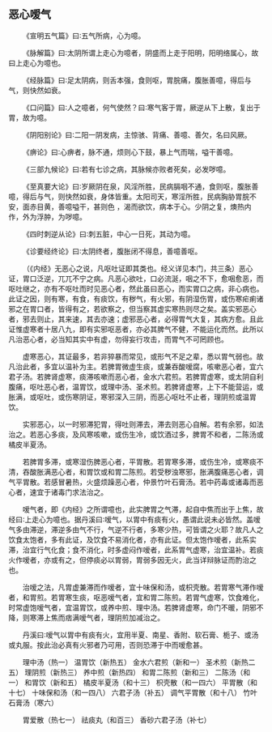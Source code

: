 ## 恶心嗳气


&emsp;&emsp;《宣明五气篇》曰∶五气所病，心为噫。

&emsp;&emsp;《脉解篇》曰∶太阴所谓上走心为噫者，阴盛而上走于阳明，阳明络属心，故曰上走心为噫也。

&emsp;&emsp;《经脉篇》曰∶足太阴病，则舌本强，食则呕，胃脘痛，腹胀善噫，得后与气，则快然如衰。

&emsp;&emsp;《口问篇》曰∶人之噫者，何气使然？曰∶寒气客于胃，厥逆从下上散，复出于胃，故为噫。

&emsp;&emsp;《阴阳别论》曰∶二阳一阴发病，主惊骇、背痛、善噫、善欠，名曰风厥。

&emsp;&emsp;《痹论》曰∶心痹者，脉不通，烦则心下鼓，暴上气而喘，嗌干善噫。

&emsp;&emsp;《三部九候论》曰∶若有七诊之病，其脉候亦败者死矣，必发哕噫。

&emsp;&emsp;《至真要大论》曰∶岁厥阴在泉，风淫所胜，民病膈咽不通，食则呕，腹胀善噫，得后与气，则快然如衰，身体皆重。太阳司天，寒淫所胜，民病胸胁胃脘不安，面赤目黄，善噫嗌干，甚则色 ，渴而欲饮，病本于心。少阴之复，燠热内作，外为浮肿，为哕噫。

&emsp;&emsp;《四时刺逆从论》曰∶刺五脏，中心一日死，其动为噫。

&emsp;&emsp;《诊要经终论》曰∶太阴终者，腹胀闭不得息，善噫善呕。

&emsp;&emsp;（《内经》无恶心之说，凡呕吐证即其类也。经义详见本门，共三条）恶心证，胃口泛逆，兀兀不宁之病。凡恶心欲吐，口必流涎，咽之不下，愈咽愈恶，而呕吐继之，亦有不呕吐而时见恶心者，然此虽曰恶心，而实胃口之病，非心病也。此证之因，则有寒，有食，有痰饮，有秽气，有火邪，有阴湿伤胃，或伤寒疟痢诸邪之在胃口者，皆得有之，若欲察之，但当察其虚实寒热则尽之矣。盖实邪恶心者，邪去则止，其来速，其去亦速；虚邪恶心者，必得胃气大复，其病方愈。且此证惟虚寒者十居八九，即有实邪呕恶者，亦必其脾气不健，不能运化而然。此所以凡治恶心者，必当知其实中有虚，勿得妄行攻击，而胃气不可罔顾也。

&emsp;&emsp;虚寒恶心，其证最多，若非猝暴而常见，或形气不足之辈，悉以胃气弱也。故凡治此者，多宜以温补为主。若脾胃微虚生痰，或兼吞酸嗳腐，咳嗽恶心者，宜六君子汤。若脾肾虚寒，痰滞咳嗽而恶心者，金水六君煎。若脾胃虚寒，或太阴自利腹痛，呕吐恶心者，温胃饮，或理中汤、圣术煎。若脾肾虚寒，上下不能营运，或胀满，或呕吐，或伤寒阴证，寒邪深入三阴，而恶心呕吐不止者，理阴煎或温胃饮。

&emsp;&emsp;实邪恶心，以一时邪滞犯胃，得吐则滞去，滞去则恶心自解。若有余邪，如法治之。若恶心多痰，及风寒咳嗽，或伤生冷，或饮酒过多，脾胃不和者，二陈汤或橘皮半夏汤。

&emsp;&emsp;若脾胃多滞，或寒湿伤脾恶心者，平胃散。若胃寒多滞，或伤生冷，或寒痰不清，吞酸胀满恶心者，和胃饮或和胃二陈煎。若受秽浊寒邪，胀满腹痛恶心者，调气平胃散。若感冒暑热，火盛烦躁恶心者，仲景竹叶石膏汤。若中药毒或诸毒而恶心者，速宜于诸毒门求法治之。

&emsp;&emsp;嗳气者，即《内经》之所谓噫也，此实脾胃之气滞，起自中焦而出于上焦，故经曰∶上走心为噫也。据丹溪曰∶嗳气，以胃中有痰有火，愚谓此说未必皆然。盖嗳气多由滞逆，滞逆多由气不行，气逆不行者，多寒少热，可皆谓之火耶？故凡人之饮食太饱者，多有此证，及饮食不易消化者，亦有此证。但太饱作嗳者，此系实滞，治宜行气化食；食不消化，时多虚闷作嗳者，此系胃气虚寒，治宜温补。若痰火作嗳者，亦或有之，但停痰必以胃弱，胃弱多因无火，此当详辩脉证而酌治之也。

&emsp;&emsp;治嗳之法，凡胃虚兼滞而作嗳者，宜十味保和汤，或枳壳散。若胃寒气滞作嗳者，和胃煎。若胃寒生痰，呕恶嗳气者，宜和胃二陈煎。若胃气虚寒，饮食难化，时常虚饱嗳气者，宜温胃饮，或养中煎、理中汤。若脾肾虚寒，命门不暖，阴邪不降，则寒滞上焦而痞满嗳气者，理阴煎加减治之。

&emsp;&emsp;丹溪曰∶嗳气以胃中有痰有火，宜用半夏、南星、香附、软石膏、栀子、或汤或丸服。按此治必真有火邪者乃可用，否则恐滞于中而嗳愈甚。

&emsp;&emsp;理中汤（热一） 温胃饮（新热五） 金水六君煎（新和一） 圣术煎（新热二五） 理阴煎（新热三） 养中煎（新热四） 和胃二陈煎（新和三） 二陈汤（和一） 和胃饮（新和五） 橘皮半夏汤（和十三） 枳壳散（和一四六） 平胃散（和十七） 十味保和汤（和一四八） 六君子汤（补五） 调气平胃散（和十八） 竹叶石膏汤（寒六）

&emsp;&emsp;胃爱散（热七一） 祛痰丸（和百三） 香砂六君子汤（补七）

